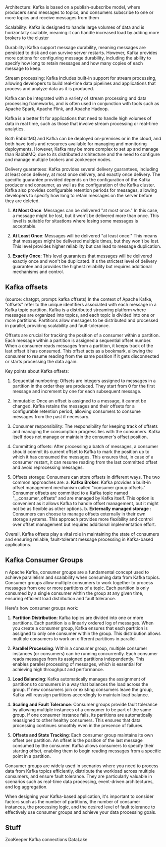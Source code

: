 
Architecture:
Kafka is based on a publish-subscribe model, where producers send messages to topics, and consumers subscribe to one or more topics and receive messages from them

Scalability:
Kafka is designed to handle large volumes of data and is horizontally scalable, meaning it can handle increased load by adding more brokers to the cluster

Durability:
Kafka support message durability, meaning messages are persisted to disk and can survive server restarts. However, Kafka provides more options for configuring message durability, including the ability to specify how long to retain messages and how many copies of each message to keep.

Stream processing:
Kafka includes built-in support for stream processing, allowing developers to build real-time data pipelines and applications that process and analyze data as it is produced.

Kafka can be integrated with a variety of stream processing and data processing frameworks, and is often used in conjunction with tools such as Apache Spark, Apache Flink, and Apache Hadoop.

Kafka is a better fit for applications that need to handle high volumes of data in real time, such as those that involve stream processing or real-time analytics.

Both RabbitMQ and Kafka can be deployed on-premises or in the cloud, and both have tools and resources available for managing and monitoring deployments. However, Kafka may be more complex to set up and manage than RabbitMQ, due to its distributed architecture and the need to configure and manage multiple brokers and zookeeper nodes.

Delivery guarantees:
Kafka provides several delivery guarantees, including at least once delivery, at most once delivery, and exactly once delivery. The specific guarantee provided depends on the configuration of the Kafka producer and consumer, as well as the configuration of the Kafka cluster. Kafka also provides configurable retention periods for messages, allowing developers to specify how long to retain messages on the server before they are deleted.
1. **At Most Once**: Messages can be delivered "at most once." In this case, a message might be lost, but it won't be delivered more than once. This level is suitable for situations where losing some messages is acceptable.

2. **At Least Once**: Messages will be delivered "at least once." This means that messages might be delivered multiple times, but they won't be lost. This level provides higher reliability but can lead to message duplication.

3. **Exactly Once**: This level guarantees that messages will be delivered exactly once and won't be duplicated. It's the strictest level of delivery guarantee and provides the highest reliability but requires additional mechanisms and control.

## Kafka offsets
(source: chatgpt, prompt: kafka offsets)
In the context of Apache Kafka, "offsets" refer to the unique identifiers associated with each message in a Kafka topic partition. Kafka is a distributed streaming platform where messages are organized into topics, and each topic is divided into one or more partitions. Partitions allow messages to be distributed and processed in parallel, providing scalability and fault-tolerance.

Offsets are crucial for tracking the position of a consumer within a partition. Each message within a partition is assigned a sequential offset number. When a consumer reads messages from a partition, it keeps track of the last offset it has consumed. This offset acts as a bookmark, allowing the consumer to resume reading from the same position if it gets disconnected or starts processing the data again.

Key points about Kafka offsets:

1. Sequential numbering: Offsets are integers assigned to messages in a partition in the order they are produced. They start from 0 for the first message and increment by one for each subsequent message.

2. Immutable: Once an offset is assigned to a message, it cannot be changed. Kafka retains the messages and their offsets for a configurable retention period, allowing consumers to consume messages from the past if necessary.

3. Consumer responsibility: The responsibility for keeping track of offsets and managing the consumption progress lies with the consumers. Kafka itself does not manage or maintain the consumer's offset position.

4. Committing offsets: After processing a batch of messages, a consumer should commit its current offset to Kafka to mark the position up to which it has consumed the messages. This ensures that, in case of a consumer restart, it can resume reading from the last committed offset and avoid reprocessing messages.

5. Offsets storage: Consumers can store offsets in different ways. The two common approaches are:
   a. **Kafka Broker**: Kafka provides a built-in offset management mechanism called "consumer group offsets." Consumer offsets are committed to a Kafka topic named "__consumer_offsets" and are managed by Kafka itself. This option is convenient as it allows Kafka to handle offset management, but it might not be as flexible as other options.
   b. **Externally managed storage** : Consumers can choose to manage offsets externally in their own storage systems. This approach provides more flexibility and control over offset management but requires additional implementation effort.

Overall, Kafka offsets play a vital role in maintaining the state of consumers and ensuring reliable, fault-tolerant message processing in Kafka-based applications.


## Kafka Consumer Groups
n Apache Kafka, consumer groups are a fundamental concept used to achieve parallelism and scalability when consuming data from Kafka topics. Consumer groups allow multiple consumers to work together to process messages from one or more partitions of a topic. Each partition is only consumed by a single consumer within the group at any given time, ensuring efficient load distribution and fault tolerance.

Here's how consumer groups work:

1. **Partition Distribution**: Kafka topics are divided into one or more partitions. Each partition is a linearly ordered log of messages. When you create a consumer group, Kafka ensures that each partition is assigned to only one consumer within the group. This distribution allows multiple consumers to work on different partitions in parallel.

2. **Parallel Processing**: Within a consumer group, multiple consumer instances (or consumers) can be running concurrently. Each consumer reads messages from its assigned partitions independently. This enables parallel processing of messages, which is essential for achieving high throughput and performance.

3. **Load Balancing**: Kafka automatically manages the assignment of partitions to consumers in a way that balances the load across the group. If new consumers join or existing consumers leave the group, Kafka will reassign partitions accordingly to maintain load balance.
 
4. **Scaling and Fault Tolerance**: Consumer groups provide fault tolerance by allowing multiple instances of a consumer to be part of the same group. If one consumer instance fails, its partitions are automatically reassigned to other healthy consumers. This ensures that data processing continues smoothly even in the presence of failures.

5. **Offsets and State Tracking**: Each consumer group maintains its own offset per partition. An offset is the position of the last message consumed by the consumer. Kafka allows consumers to specify their starting offset, enabling them to begin reading messages from a specific point in a partition.

Consumer groups are widely used in scenarios where you need to process data from Kafka topics efficiently, distribute the workload across multiple consumers, and ensure fault tolerance. They are particularly valuable in scenarios such as real-time data processing, event-driven architectures, and log aggregation.

When designing your Kafka-based application, it's important to consider factors such as the number of partitions, the number of consumer instances, the processing logic, and the desired level of fault tolerance to effectively use consumer groups and achieve your data processing goals.

## Stuff
ZooKeeper
Kafka connections
DataLake

